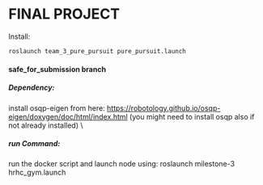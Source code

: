 # FINAL PROJECT

Install:
```
roslaunch team_3_pure_pursuit pure_pursuit.launch
```
#### safe_for_submission branch
##### Dependency:
install osqp-eigen from here: https://robotology.github.io/osqp-eigen/doxygen/doc/html/index.html (you might need to install osqp also if not already installed) \
##### run Command:
run the docker script and launch node using: roslaunch milestone-3 hrhc_gym.launch
